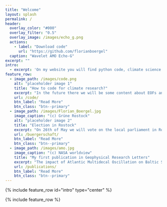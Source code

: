```yaml
---
title: "Welcome"
layout: splash
permalink: /
header:
  overlay_color: "#000"
  overlay_filter: "0.5"
  overlay_image: /images/echo_g.png
  actions:
    - label: "Download code"
      url: "https://github.com/florianboergel"
  caption: "Wavelet AMO Echo-G"
excerpt: ""
intro: 
  - excerpt: 'On my website you will find python code, climate science and sometimes me talking politics.'
feature_row:
  - image_path: /images/code.png
    alt: "placeholder image 1"
    title: "How to code for climate research?"
    excerpt: "In the future there we will be some content about EOFs and wavelet anaylsis using python"
    url: /code/
    btn_label: "Read More"
    btn_class: "btn--primary"
  - image_path: /images/Florian_Boergel.jpg
    image_caption: "(c) Grüne Rostock"
    alt: "placeholder image 2"
    title: "Election in Rostock"
    excerpt: "On 26th of May we will vote on the local parliament in Rostock and I run for election"
    url: /buergerschaft/
    btn_label: "Read More"
    btn_class: "btn--primary"
  - image_path: /images/amo.jpg
    image_caption: "(c) NASA worldview"
    title: "My first publication in Geophysical Research Letters"
    excerpt: "The impact of Atlantic Multidecal Oscillation on Baltic Sea Variability"
    url: /publications/
    btn_label: "Read More"
    btn_class: "btn--primary"
---
```


{% include feature_row id="intro" type="center" %}

{% include feature_row %}
